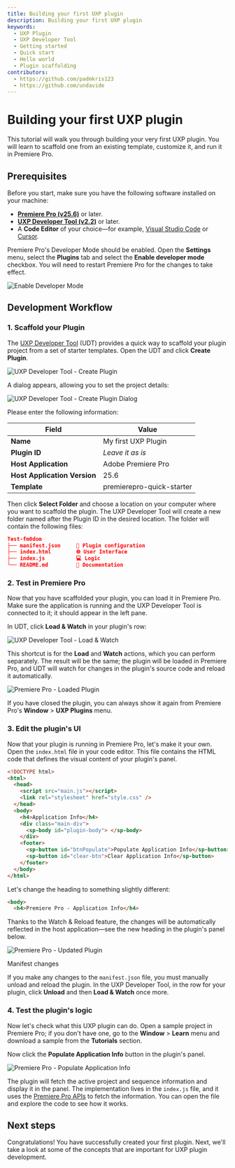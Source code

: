 ```yaml
---
title: Building your first UXP plugin
description: Building your first UXP plugin
keywords:
  - UXP Plugin
  - UXP Developer Tool
  - Getting started
  - Quick start
  - Hello world
  - Plugin scaffolding
contributors:
  - https://github.com/padmkris123
  - https://github.com/undavide
---
```


# Building your first UXP plugin

This tutorial will walk you through building your very first UXP plugin. You will learn to scaffold one from an existing template, customize it, and run it in Premiere Pro.

## Prerequisites

Before you start, make sure you have the following software installed on your machine:

- [**Premiere Pro (v25.6)**](https://creativecloud.adobe.com/apps/download/premiere-pro) or later.
- [**UXP Developer Tool (v2.2)**](https://creativecloud.adobe.com/apps/download/.uxp-developer-tools) or later.
- A **Code Editor** of your choice—for example, [Visual Studio Code](https://code.visualstudio.com/) or [Cursor](https://www.cursor.com/).

<InlineAlert variant="info" slots="text"/>

Premiere Pro's Developer Mode should be enabled. Open the **Settings** menu, select the **Plugins** tab and select the **Enable developer mode** checkbox. You will need to restart Premiere Pro for the changes to take effect.

![Enable Developer Mode](./img/getting-started--dev-mode.png)

## Development Workflow

### 1. Scaffold your Plugin

The [UXP Developer Tool](../introduction/essentials/dev-tools/index.md#uxp-developer-tool-udt) (UDT) provides a quick way to scaffold your plugin project from a set of starter templates. Open the UDT and click **Create Plugin**.

![UXP Developer Tool - Create Plugin](./img/getting-started--udt.png)

A dialog appears, allowing you to set the project details:

![UXP Developer Tool - Create Plugin Dialog](./img/getting-started--udt-create-plugin.png)

Please enter the following information:

| Field                        | Value                     |
| ---------------------------- | ------------------------- |
| **Name**                     | My first UXP Plugin       |
| **Plugin ID**                | _Leave it as is_          |
| **Host Application**         | Adobe Premiere Pro        |
| **Host Application Version** | 25.6                      |
| **Template**                 | premierepro-quick-starter |

Then click **Select Folder** and choose a location on your computer where you want to scaffold the plugin. The UXP Developer Tool will create a new folder named after the Plugin ID in the desired location. The folder will contain the following files:

```json
Test-fm0dom
├── manifest.json     🔧 Plugin configuration
├── index.html        🌐 User Interface
├── index.js          💻 Logic
└── README.md         📝 Documentation
```

### 2. Test in Premiere Pro

Now that you have scaffolded your plugin, you can load it in Premiere Pro. Make sure the application is running and the UXP Developer Tool is connected to it; it should appear in the left pane.

In UDT, click **Load & Watch** in your plugin's row:

![UXP Developer Tool - Load & Watch](./img/getting-started--udt-load-and-watch.png)

This shortcut is for the **Load** and **Watch** actions, which you can perform separately. The result will be the same; the plugin will be loaded in Premiere Pro, and UDT will watch for changes in the plugin's source code and reload it automatically.

![Premiere Pro - Loaded Plugin](./img/getting-started--premiere-pro.png)

<InlineAlert slots="text" />

If you have closed the plugin, you can always show it again from Premiere Pro's **Window** > **UXP Plugins** menu.

### 3. Edit the plugin's UI

Now that your plugin is running in Premiere Pro, let's make it your own. Open the `index.html` file in your code editor. This file contains the HTML code that defines the visual content of your plugin's panel.

```html
<!DOCTYPE html>
<html>
  <head>
    <script src="main.js"></script>
    <link rel="stylesheet" href="style.css" />
  </head>
  <body>
    <h4>Application Info</h4>
    <div class="main-div">
      <sp-body id="plugin-body"> </sp-body>
    </div>
    <footer>
      <sp-button id="btnPopulate">Populate Application Info</sp-button>
      <sp-button id="clear-btn">Clear Application Info</sp-button>
    </footer>
  </body>
</html>
```

Let's change the heading to something slightly different:

```html
<body>
  <h4>Premiere Pro - Application Info</h4>
```

Thanks to the Watch & Reload feature, the changes will be automatically reflected in the host application—see the new heading in the plugin's panel below.

![Premiere Pro - Updated Plugin](./img/getting-started--edit-html.png)

<InlineAlert slots="header, text" />

Manifest changes

If you make any changes to the `manifest.json` file, you must manually unload and reload the plugin. In the UXP Developer Tool, in the row for your plugin, click **Unload** and then **Load & Watch** once more.

### 4. Test the plugin's logic

Now let's check what this UXP plugin can do. Open a sample project in Premiere Pro; if you don't have one, go to the **Window** > **Learn** menu and download a sample from the **Tutorials** section.

Now click the **Populate Application Info** button in the plugin's panel.

![Premiere Pro - Populate Application Info](./img/getting-started--get-app-info.png)

The plugin will fetch the active project and sequence information and display it in the panel. The implementation lives in the `index.js` file, and it uses the [Premiere Pro APIs](../ppro_reference/index.md) to fetch the information. You can open the file and explore the code to see how it works.

## Next steps

Congratulations! You have successfully created your first plugin. Next, we'll take a look at some of the concepts that are important for UXP plugin development.
